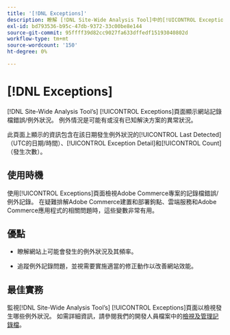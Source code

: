 ```yaml
---
title: '[!DNL Exceptions]'
description: 瞭解 [!DNL Site-Wide Analysis Tool]中的[!UICONTROL Exceptions]標籤、使用時機、其優點以及最佳實務。
exl-id: bd793536-b95c-47db-9372-33c00be8e144
source-git-commit: 95ffff39d82cc9027fa633dffedf15193040802d
workflow-type: tm+mt
source-wordcount: '150'
ht-degree: 0%

---
```


# [!DNL Exceptions]

[!DNL Site-Wide Analysis Tool’s] [!UICONTROL Exceptions]頁面顯示網站記錄檔錯誤/例外狀況。 例外情況是可能有或沒有已知解決方案的異常狀況。

此頁面上顯示的資訊包含在該日期發生例外狀況的[!UICONTROL Last Detected] （UTC的日期/時間）、[!UICONTROL Exception Detail]和[!UICONTROL Count] （發生次數）。

## 使用時機

使用[!UICONTROL Exceptions]頁面檢視Adobe Commerce專案的記錄檔錯誤/例外記錄。 在疑難排解Adobe Commerce建置和部署鉤點、雲端服務和Adobe Commerce應用程式的相關問題時，這些變數非常有用。

## 優點

* 瞭解網站上可能會發生的例外狀況及其頻率。

* 追蹤例外記錄問題，並視需要實施適當的修正動作以改善網站效能。

## 最佳實務

監視[!DNL Site-Wide Analysis Tool’s] [!UICONTROL Exceptions]頁面以檢視發生哪些例外狀況。 如需詳細資訊，請參閱我們的開發人員檔案中的[檢視及管理記錄檔](https://devdocs.magento.com/cloud/project/log-locations.html)。

